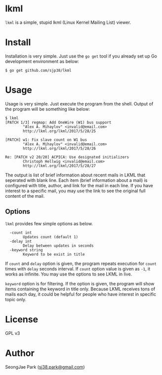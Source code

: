lkml
====

`lkml` is a simple, stupid lkml (Linux Kernel Mailing List) viewer.


Install
=======

Installation is very simple.  Just use the `go get` tool if you already set up
Go development environment as below:

```
$ go get github.com/sjp38/lkml
```


Usage
=====

Usage is very simple.  Just execute the program from the shell.  Output of the
program will be something like below:

```
$ lkml
[PATCH 1/3] regmap: Add OneWire (W1) bus support
        "Alex A. Mihaylov" <invalid@email.com>
        http://lkml.org/lkml/2017/5/28/25

[PATCH] w1: Fix slave count on W1 bus
        "Alex A. Mihaylov" <invalid@email.com>
        http://lkml.org/lkml/2017/5/28/26

Re: [PATCH v2 20/20] ACPICA: Use designated initializers
        Christoph Hellwig <invalid@email.com>
        http://lkml.org/lkml/2017/5/28/27
```

The output is list of brief information about recent mails in LKML that
seperated with blank line.  Each item (brief information about a mail) is
configured with title, author, and link for the mail in each line.  If you have
interest to a specific mail, you may use the link to see the original full
content of the mail.


Options
-------

`lkml` provides few simple options as below.

```
  -count int
        Updates count (default 1)
  -delay int
        Delay between updates in seconds
  -keyword string
        Keyword to be exist in title
```

If `count` and `delay` option is given, the program repeats execution for
`count` times with `delay` seconds interval.  If `count` option value is given
as `-1`, it works as infinite.  You may use the options to see LKML in live.

`keyword` option is for filtering.  If the option is given, the program will
show items containing the keyword in title only.  Because LKML receives tons of
mails each day, it could be helpful for people who have interest in specific
topic only.


License
=======

GPL v3


Author
======

SeongJae Park (sj38.park@gmail.com)
